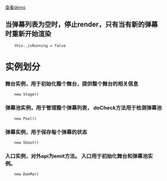 [查看demo](https://leeeeeem.github.io/DanMa/danmu.html)

## 当弹幕列表为空时，停止render，只有当有新的弹幕时重新开始渲染

```
	this._isRunning = false
```

# 实例划分  

### 舞台实例，用于初始化整个舞台，提供整个舞台的相关信息

```
	new Stage()
```

### 弹幕池实例，用于管理整个弹幕列表， doCheck方法用于检测弹幕池

```
	new Pool()
```

### 弹幕实例，用于保存每个弹幕的状态

```
	new Shoot()
```

### 入口实例，对外api为emit方法。 入口用于初始化舞台和弹幕池实例。

```
	new DanMa()

```
